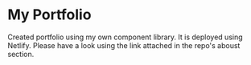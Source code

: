 # My Portfolio

Created portfolio using my own component library. It is deployed using Netlify. Please have a look using the link attached in the repo's aboust section.